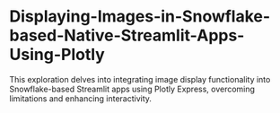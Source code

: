 # Displaying-Images-in-Snowflake-based-Native-Streamlit-Apps-Using-Plotly
This exploration delves into integrating image display functionality into Snowflake-based Streamlit apps using Plotly Express, overcoming limitations and enhancing interactivity.
